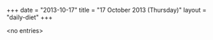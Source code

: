 +++
date = "2013-10-17"
title = "17 October 2013 (Thursday)"
layout = "daily-diet"
+++


\<no entries\>
